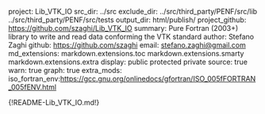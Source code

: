 project: Lib_VTK_IO
src_dir: ../src
exclude_dir: ../src/third_party/PENF/src/lib
             ../src/third_party/PENF/src/tests
output_dir: html/publish/
project_github: https://github.com/szaghi/Lib_VTK_IO
summary: Pure Fortran (2003+) library to write and read data conforming the VTK standard
author: Stefano Zaghi
github: https://github.com/szaghi
email: stefano.zaghi@gmail.com
md_extensions: markdown.extensions.toc
               markdown.extensions.smarty
               markdown.extensions.extra
display: public
         protected
         private
source: true
warn: true
graph: true
extra_mods: iso_fortran_env:https://gcc.gnu.org/onlinedocs/gfortran/ISO_005fFORTRAN_005fENV.html

{!README-Lib_VTK_IO.md!}
